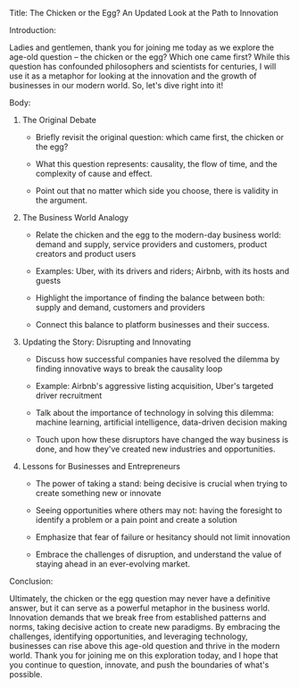 Title: The Chicken or the Egg? An Updated Look at the Path to Innovation

Introduction:

Ladies and gentlemen, thank you for joining me today as we explore the age-old question – the chicken or the egg? Which one came first? While this question has confounded philosophers and scientists for centuries, I will use it as a metaphor for looking at the innovation and the growth of businesses in our modern world. So, let's dive right into it!

Body:

1. The Original Debate 

	- Briefly revisit the original question: which came first, the chicken or the egg? 
	
	- What this question represents: causality, the flow of time, and the complexity of cause and effect. 
	
	- Point out that no matter which side you choose, there is validity in the argument. 

  

2. The Business World Analogy 

	- Relate the chicken and the egg to the modern-day business world: demand and supply, service providers and customers, product creators and product users
	
	- Examples: Uber, with its drivers and riders; Airbnb, with its hosts and guests
	
	- Highlight the importance of finding the balance between both: supply and demand, customers and providers
	
	- Connect this balance to platform businesses and their success.

  

3. Updating the Story: Disrupting and Innovating 

	- Discuss how successful companies have resolved the dilemma by finding innovative ways to break the causality loop
	
	- Example: Airbnb's aggressive listing acquisition, Uber's targeted driver recruitment
	
	- Talk about the importance of technology in solving this dilemma: machine learning, artificial intelligence, data-driven decision making
	
	- Touch upon how these disruptors have changed the way business is done, and how they've created new industries and opportunities.

  

4. Lessons for Businesses and Entrepreneurs

	- The power of taking a stand: being decisive is crucial when trying to create something new or innovate
	
	- Seeing opportunities where others may not: having the foresight to identify a problem or a pain point and create a solution
	
	- Emphasize that fear of failure or hesitancy should not limit innovation
	
	- Embrace the challenges of disruption, and understand the value of staying ahead in an ever-evolving market.

  

Conclusion:

Ultimately, the chicken or the egg question may never have a definitive answer, but it can serve as a powerful metaphor in the business world. Innovation demands that we break free from established patterns and norms, taking decisive action to create new paradigms. By embracing the challenges, identifying opportunities, and leveraging technology, businesses can rise above this age-old question and thrive in the modern world. Thank you for joining me on this exploration today, and I hope that you continue to question, innovate, and push the boundaries of what's possible.